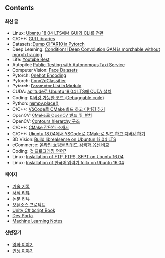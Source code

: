 ## Contents

#### 최신 글

- Linux: [Ubuntu 18.04 LTS에서 GUI와 CLI를 전환](technical_articles/linux/switch_gui_and_cli.md)
- C/C++: [GUI Libraries](./technical_articles/c_language/cpp_gui_libraries.md)
- Datasets: [Dump CIFAR10 in Pytorch](technical_articles/datasets/cifar10.md)
- Deep Learning: [Conditional Deep Convolution GAN is morphable without morph training](technical_articles/deep_learning/cdcgan_is_mophable_without_training.md)
- Life: [Youtube Best](./life/youtube_best.md)
- Autopilot: [Public Testing with Autonomous Taxi Service](technical_articles/autopilot/public_testing_with_autonomous_taxi_service.md)
- Computer Vision: [Face Datasets](technical_articles/computer_vision/face_datasets.md)
- Pytorch: [Onehot Encoding](technical_articles/pytorch/onehot_encoding.md)
- Pytorch: [Conv2dClassifier](technical_articles/pytorch/conv2d_classifier.md)
- Pytorch: [Parameter List in Module](technical_articles/pytorch/parameter_list_in_module.md)
- CUDA: [aptitude로 Ubuntu 18.04 LTS에 CUDA 설치](./technical_articles/cuda/aptitude_cuda.md)
- Coding: [디버깅 가능한 코드 (Debuggable code)](./technical_articles/coding/debuggable_code.md)
- Python: [numpy.place()](technical_articles/python/python_krorea_numpy_place.md)
- C/C++: [VSCode로 CMake 빌드 하고 디버깅 하기](technical_articles/c_language/build_cmake_in_vscode_on_linux.md)
- OpenCV: [CMake로 OpenCV 빌드 및 설치](technical_articles/computer_vision/build_opencv_with_cmake.md)
- OpenCV: [Contours hierarchy 구조](technical_articles/computer_vision/contours_hierarchy.md)
- C/C++: [CMake 간단한 소개서](technical_articles/c_language/simple_cmake_introduction.md)
- C/C++: [Ubuntu 18.04에서 VSCode로 CMake로 빌드 하고 디버깅 하기](technical_articles/c_language/build_cmake_in_vscode_on_linux.md)
- 3D Vision: [Build librealsense on Ubuntun 18.04 LTS](technical_articles/3d_vision/build_librealsense_on_ubuntu_1604.md)
- eCommerce: [온라인 쇼핑몰 키워드 검색과 옵션 비교](technical_articles/product_managements/ecommerce_search.md)
- Coding: [첫 프로그래밍 언어?](./technical_articles/learning_programming_languages/which_programming_language_do_you_want_to_learn.md)
- Linux: [Installation of FTP, FTPS, SFPT on Ubuntu 16.04](./technical_articles/linux/ubuntu_ftp.md)
- Linux: [Installation of 한국어 입력기 fcitx on Ubuntu 16.04](./technical_articles/linux/ubuntu_korean_fcitx_installation.md)

#### 페이지

- [기술 기록](./technical_articles/index.md)
- [서적 리뷰](book_reviews/index.md)
- [논문 리뷰](./reviews/index.md)
- [오픈소스 프로젝트](./opensource_projects/index.md)
- [Unity C# Script Book](technical_articles/unity_csharp_script_book/index.md)
- [Dev Portal](dev_portal/index.md)
- [Machine Learning Notes](./machine_learning_notes/index.md)

#### 신변잡기

- [영화 이야기](movies/index.md)
- [인생 이야기](life/index.md)

